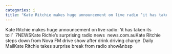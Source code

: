 ```yaml
---
categories: i
title: "Kate Ritchie makes huge announcement on live radio ‘it has taken its toll’  7NEWS"
---
```

Kate Ritchie makes huge announcement on live radio: ‘it has taken its toll’&nbsp;&nbsp;7NEWSKate Richie’s surprising radio news&nbsp;&nbsp;news.com.auKate Ritchie steps down from Nova FM drive show after drink driving charge&nbsp;&nbsp;Daily MailKate Ritchie takes surprise break from radio show&nbsp